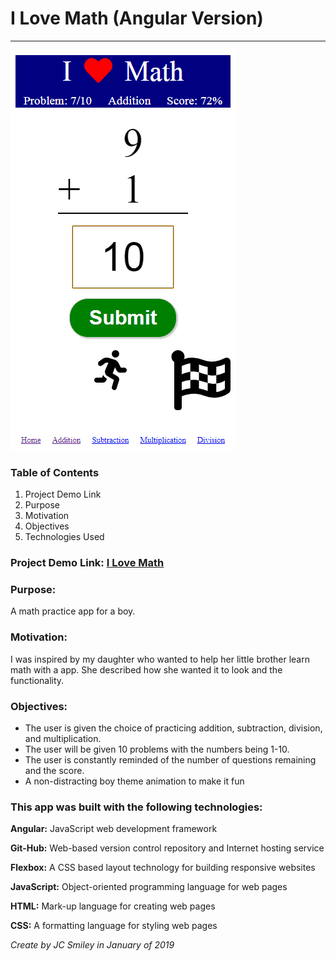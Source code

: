 # I Love Math (Angular Version)
<hr>

![Screen-shot of app](./src/assets/ilovemathAngular-3-compressor.png)

### Table of Contents
1. Project Demo Link 
2. Purpose
3. Motivation
4. Objectives
5. Technologies Used

### Project Demo Link: [I Love Math](https://jcsmileyjr.github.io/ilovemathAngular/home)

### Purpose:
A math practice app for a boy.

### Motivation:
I was inspired by my daughter who wanted to help her little brother learn math with a app. She described how she wanted it to look and the functionality. 

### Objectives:
* The user is given the choice of practicing addition, subtraction, division, and multiplication.
* The user will be given 10 problems with the numbers being 1-10. 
* The user is constantly reminded of the number of questions remaining and the score.
* A non-distracting boy theme animation to make it fun

### This app was built with the following technologies:
**Angular:** JavaScript web development framework 
 
**Git-Hub:** Web-based version control repository and Internet hosting service
 
**Flexbox:** A CSS based layout technology for building responsive websites
  
**JavaScript:** Object-oriented programming language for web pages
 
**HTML:** Mark-up language for creating web pages 
 
**CSS:** A formatting language for styling web pages
 
*Create by JC Smiley in January of 2019*
